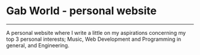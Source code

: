 # Gab World - personal website
---

A personal website where I write a little on my aspirations concerning my top 3 personal interests; 
Music, Web Development and Programming in general, and Engineering.
